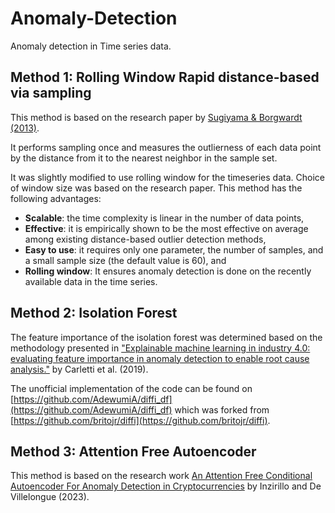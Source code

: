 # Anomaly-Detection

Anomaly detection in Time series data.  

## **Method 1: Rolling Window Rapid distance-based via sampling**

This method is based on the research paper by [Sugiyama & Borgwardt (2013)](https://papers.nips.cc/paper_files/paper/2013/file/d296c101daa88a51f6ca8cfc1ac79b50-Paper.pdf). 

It performs sampling once and measures the outlierness of each data point by the distance from it to the nearest neighbor in the sample set. 

It was slightly modified to use rolling window for the timeseries data. Choice of window size was based on the research paper. This method has the following advantages:

* **Scalable**: the time complexity is linear in the number of data points,
* **Effective**: it is empirically shown to be the most effective on average among existing distance-based outlier detection methods,
* **Easy to use**: it requires only one parameter, the number of samples, and a small sample size (the default value is 60), and
* **Rolling window**: It ensures anomaly detection is done on the recently available data in the time series. 

## **Method 2: Isolation Forest**

The feature importance of the isolation forest was determined based on the methodology presented in ["Explainable machine learning in industry 4.0: evaluating feature importance in anomaly detection to enable root cause analysis."](https://ieeexplore.ieee.org/abstract/document/8913901) by Carletti et al. (2019). 

The unofficial implementation of the code can be found on [https://github.com/AdewumiA/diffi_df](https://github.com/AdewumiA/diffi_df) which was forked from [https://github.com/britojr/diffi](https://github.com/britojr/diffi). 

## **Method 3: Attention Free Autoencoder**

This method is based on the research work [An Attention Free Conditional Autoencoder For Anomaly Detection in Cryptocurrencies](https://arxiv.org/abs/2304.10614) by Inzirillo and De Villelongue (2023).
